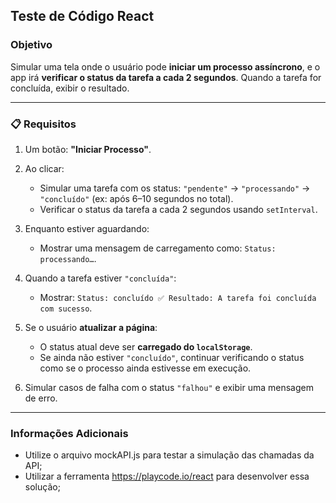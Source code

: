 ## Teste de Código React

### Objetivo

Simular uma tela onde o usuário pode **iniciar um processo assíncrono**, e o app irá **verificar o status da tarefa a cada 2 segundos**. Quando a tarefa for concluída, exibir o resultado.

---

### 📋 Requisitos

1. Um botão: **"Iniciar Processo"**.

2. Ao clicar:

   * Simular uma tarefa com os status: `"pendente"` → `"processando"` → `"concluído"` (ex: após 6–10 segundos no total).
   * Verificar o status da tarefa a cada 2 segundos usando `setInterval`.

3. Enquanto estiver aguardando:

   * Mostrar uma mensagem de carregamento como: `Status: processando…`.

4. Quando a tarefa estiver `"concluída"`:

   * Mostrar: `Status: concluído ✅ Resultado: A tarefa foi concluída com sucesso`.

5. Se o usuário **atualizar a página**:

   * O status atual deve ser **carregado do `localStorage`**.
   * Se ainda não estiver `"concluído"`, continuar verificando o status como se o processo ainda estivesse em execução.

6. Simular casos de falha com o status `"falhou"` e exibir uma mensagem de erro.
---

### Informações Adicionais

* Utilize o arquivo mockAPI.js para testar a simulação das chamadas da API;
* Utilizar a ferramenta https://playcode.io/react para desenvolver essa solução;
